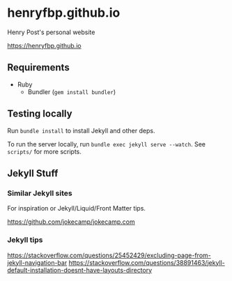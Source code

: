 # henryfbp.github.io
Henry Post's personal website

<https://henryfbp.github.io>

## Requirements

-   Ruby
    -   Bundler (`gem install bundler`)


## Testing locally

Run `bundle install` to install Jekyll and other deps.

To run the server locally, run `bundle exec jekyll serve --watch`. See `scripts/` for more scripts.

## Jekyll Stuff

### Similar Jekyll sites

For inspiration or Jekyll/Liquid/Front Matter tips.

<https://github.com/jokecamp/jokecamp.com>

### Jekyll tips

<https://stackoverflow.com/questions/25452429/excluding-page-from-jekyll-navigation-bar>
<https://stackoverflow.com/questions/38891463/jekyll-default-installation-doesnt-have-layouts-directory>